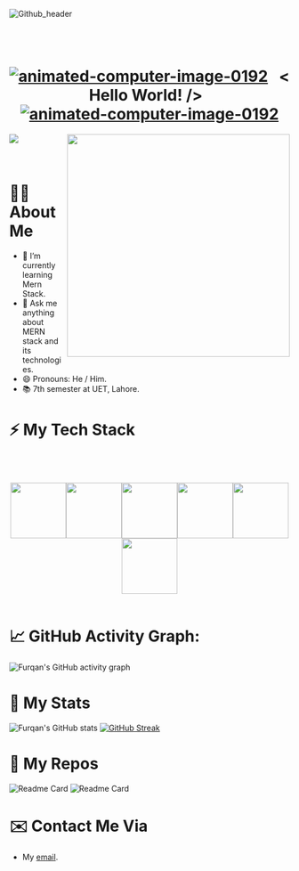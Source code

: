 ![Github_header](https://p4.wallpaperbetter.com/wallpaper/435/542/549/javascript-google-node-js-html-microsoft-visual-studio-hd-wallpaper-thumb.jpg)

<br><br>
<h1 align="center">
<a href="https://www.animatedimages.org/cat-computer-56.htm"><img src="https://www.animatedimages.org/data/media/56/animated-computer-image-0192.gif" border="0" alt="animated-computer-image-0192" /></a>
&nbsp; < Hello World! /> &nbsp;
<a href="https://www.animatedimages.org/cat-computer-56.htm"><img src="https://www.animatedimages.org/data/media/56/animated-computer-image-0192.gif" border="0" alt="animated-computer-image-0192" /></a>
</h1>

<div align-content="space-between">
  <img src="https://readme-typing-svg.herokuapp.com?font=Poppins&lines=I+am+Jawad;A+Final+Year+Computer+Science+Student;Full+Stack+Web+Developer;Doing+Crazy+Projects!">
  <img src="https://media.giphy.com/media/Dh5q0sShxgp13DwrvG/giphy.gif" align="right" width="400px">
</div>
<br><br>

# 👨‍💻 About Me

- 🌱 I’m currently learning Mern Stack.
- 💬 Ask me anything about MERN stack and its technologies.
- 😄 Pronouns: He / Him.
- 📚 7th semester at UET, Lahore.

# ⚡ My Tech Stack

<br><br>
<p align="center">
  <img src="https://media3.giphy.com/media/ln7z2eWriiQAllfVcn/200w.webp" width="100"><img src="https://i.giphy.com/media/LMt9638dO8dftAjtco/200.webp" width="100"><img src="https://i.giphy.com/media/eNAsjO55tPbgaor7ma/200w.webp" width="100"><img src="https://i.giphy.com/media/VgGthkhUvGgOit7Y9i/200.webp" width="100"><img src="https://i.giphy.com/media/KzJkzjggfGN5Py6nkT/200.webp" width="100"><img src="https://i.giphy.com/media/IdyAQJVN2kVPNUrojM/200.webp" width="100"><br><br>
</p>

# 📈 GitHub Activity Graph:

![Furqan's GitHub activity graph](https://activity-graph.herokuapp.com/graph?username=heyyfurqan&hide_border=true&theme=redical)

# 🚀 My Stats

![Furqan's GitHub stats](https://github-readme-stats.vercel.app/api?username=heyyfurqan&show_icons=true&theme=aura)
[![GitHub Streak](http://github-readme-streak-stats.herokuapp.com?user=heyyfurqan&theme=onedark&hide_border=true&date_format=M%20j%5B%2C%20Y%5D)](https://git.io/streak-stats)

# 🐶 My Repos

![Readme Card](https://github-readme-stats.vercel.app/api/pin/?username=heyyfurqan&repo=odin_log)
![Readme Card](https://github-readme-stats.vercel.app/api/pin/?username=heyyfurqan&repo=cs50)

# ✉️ Contact Me Via

- <p>My <a href="mailto:thisishmjawad@gmail.com">email</a>.</p>
